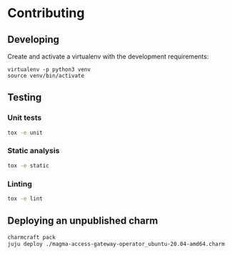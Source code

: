 # Contributing

## Developing

Create and activate a virtualenv with the development requirements:

    virtualenv -p python3 venv
    source venv/bin/activate


## Testing

### Unit tests

```bash
tox -e unit
```

### Static analysis

```bash
tox -e static
```

### Linting

```bash
tox -e lint
```

## Deploying an unpublished charm

```bash
charmcraft pack
juju deploy ./magma-access-gateway-operator_ubuntu-20.04-amd64.charm
```
